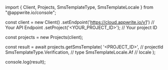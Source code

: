 import { Client, Projects, SmsTemplateType, SmsTemplateLocale } from "@appwrite.io/console";

const client = new Client()
    .setEndpoint('https://cloud.appwrite.io/v1') // Your API Endpoint
    .setProject('<YOUR_PROJECT_ID>'); // Your project ID

const projects = new Projects(client);

const result = await projects.getSmsTemplate(
    '<PROJECT_ID>', // projectId
    SmsTemplateType.Verification, // type
    SmsTemplateLocale.Af // locale
);

console.log(result);
